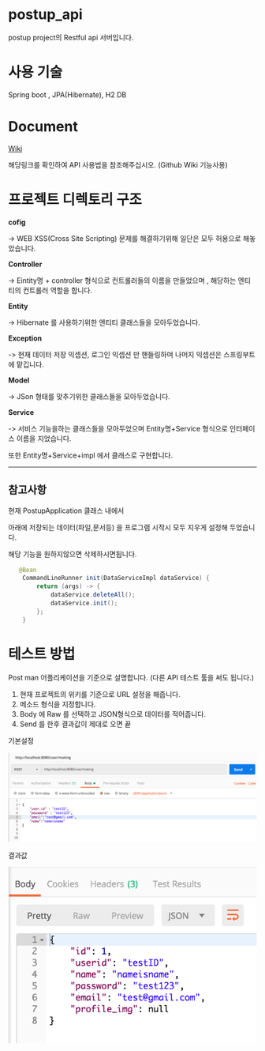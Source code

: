 # postup_api
postup project의  Restful api 서버입니다.


# 사용 기술

Spring boot , JPA(Hibernate), H2 DB

# Document

[Wiki](https://github.com/kseymin/postup_api/wiki)
  
해당링크를 확인하여 API 사용법을 참조해주십시오. (Github Wiki 기능사용)


# 프로젝트 디렉토리 구조

**cofig**

-> WEB XSS(Cross Site Scripting) 문제를 해결하기위해 일단은 모두 허용으로 해놓았습니다.

**Controller**

-> Eintity명 + controller 형식으로 컨트롤러들의 이름을 만들었으며 , 해당하는 엔티티의 컨트롤러 역할을 합니다.


**Entity**

-> Hibernate 를 사용하기위한 엔티티 클래스들을 모아두었습니다.

**Exception**

-> 현재 데이터 저장 익셉션, 로그인 익셉션 만 핸들링하며 나머지 익셉션은 스프링부트 에 맡깁니다.


**Model**

-> JSon 형태를 맞추기위한 클래스들을 모아두었습니다.


**Service**

-> 서비스 기능을하는 클래스들을 모아두었으며 Entity명+Service 형식으로 인터페이스 이름을 지었습니다. 

또한 Entity명+Service+impl 에서 클래스로 구현합니다.

----

## 참고사항

현재 PostupApplication 클래스 내에서 

아래에  저장되는 데이터(파일,문서등) 을 프로그램 시작시 모두 지우게 설정해 두었습니다. 

해당 기능을 원하지않으면 삭제하시면됩니다.


```java
   @Bean
    CommandLineRunner init(DataServiceImpl dataService) {
        return (args) -> {
            dataService.deleteAll();
            dataService.init();
        };
    }
```


# 테스트 방법

Post man 어플리케이션을 기준으로 설명합니다.
(다른 API 테스트 툴을 써도 됩니다.)

1.  현재 프로젝트의 위키를 기준으로 URL 설정을 해줍니다.
2.  메소드 형식을 지정합니다.
3.  Body 에 Raw 를 선택하고 JSON형식으로 데이터를 적어줍니다.
4.  Send 를 한후 결과값이 제대로 오면 끝


기본설정

<img src=https://github.com/kseymin/postup_api/blob/master/Readme_img/Postman_Send.png/>

결과값

<center><img src=https://github.com/kseymin/postup_api/blob/master/Readme_img/Postman_Result.png/></center>
